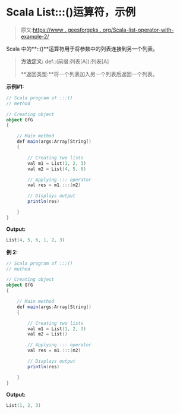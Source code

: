 # Scala List:::()运算符，示例

> 原文:[https://www . geesforgeks . org/Scala-list-operator-with-example-2/](https://www.geeksforgeeks.org/scala-list-operator-with-example-2/)

Scala 中的**::()**运算符用于将参数中的列表连接到另一个列表。

> **方法定义:** def::(前缀:列表[A]):列表[A]
> 
> **返回类型:**将一个列表加入另一个列表后返回一个列表。

**示例#1:**

```scala
// Scala program of :::()
// method

// Creating object
object GfG
{ 

    // Main method
    def main(args:Array[String])
    {

        // Creating two lists
        val m1 = List(1, 2, 3)
        val m2 = List(4, 5, 6)

        // Applying ::: operator
        val res = m1.:::(m2)

        // Displays output
        println(res)

    }
}
```

**Output:**

```scala
List(4, 5, 6, 1, 2, 3)

```

**例 2:**

```scala
// Scala program of :::()
// method

// Creating object
object GfG
{ 

    // Main method
    def main(args:Array[String])
    {

        // Creating two lists
        val m1 = List(1, 2, 3)
        val m2 = List()

        // Applying ::: operator
        val res = m1.:::(m2)

        // Displays output
        println(res)

    }
}
```

**Output:**

```scala
List(1, 2, 3)

```